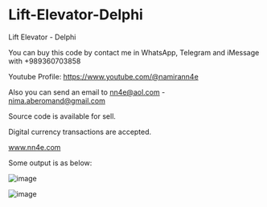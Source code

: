 # Lift-Elevator-Delphi
Lift Elevator - Delphi

You can buy this code by contact me in WhatsApp, Telegram and iMessage with +989360703858

Youtube Profile: https://www.youtube.com/@namirann4e

Also you can send an email to nn4e@aol.com - nima.aberomand@gmail.com

Source code is available for sell.

Digital currency transactions are accepted.

www.nn4e.com

Some output is as below:

![image](https://github.com/user-attachments/assets/3dff2030-0cf1-4328-8a0b-75b5eca2a2f2)

![image](https://github.com/user-attachments/assets/e4179644-b0e9-4441-a051-42cccdb37b10)
